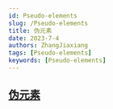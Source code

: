 ```yaml
---
id: Pseudo-elements
slug: /Pseudo-elements
title: 伪元素
date: 2023-7-4
authors: ZhangJiaxiang
tags: [Pseudo-elements]
keywords: [Pseudo-elements]
---
```


## [伪元素](https://developer.mozilla.org/zh-CN/docs/Web/CSS/Pseudo-elements)